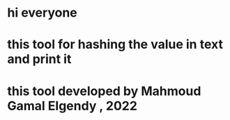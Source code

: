 # hi everyone 
# this tool for hashing the value in text and print it 
# this tool developed by Mahmoud Gamal Elgendy , 2022
